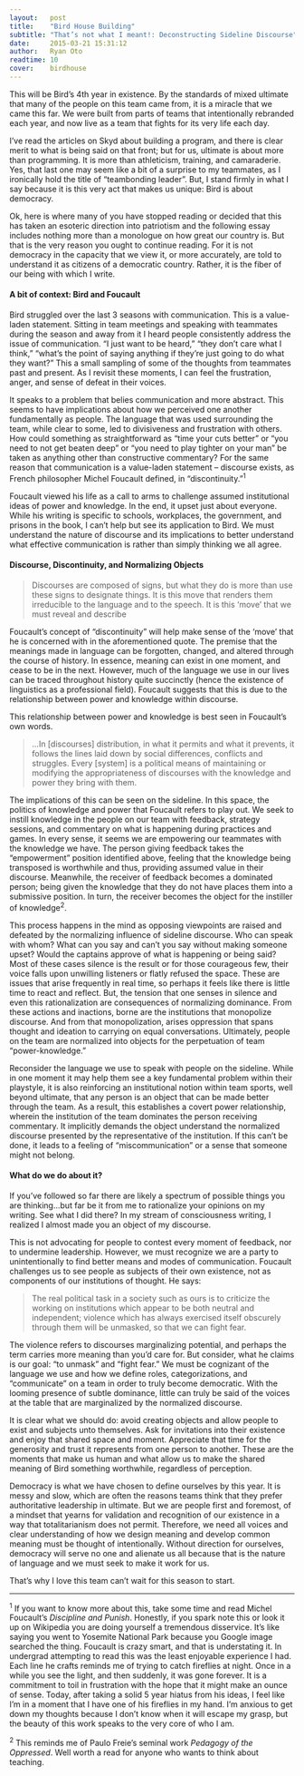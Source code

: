 ```yaml
---
layout:   post
title:    "Bird House Building"
subtitle: "That’s not what I meant!: Deconstructing Sideline Discourse"
date:     2015-03-21 15:31:12
author:   Ryan Oto
readtime: 10
cover:    birdhouse
---
```


This will be Bird’s 4th year in existence. By the standards of mixed ultimate that many of the people on this team came from, it is a miracle that we came this far. We were built from parts of teams that intentionally rebranded each year, and now live as a team that fights for its very life each day.

<!--more-->

I’ve read the articles on Skyd about building a program, and there is clear merit to what is being said on that front; but for us, ultimate is about more than programming. It is more than athleticism, training, and camaraderie. Yes, that last one may seem like a bit of a surprise to my teammates, as I ironically hold the title of “team­bonding leader”. But, I stand firmly in what I say because it is this very act that makes us unique: Bird is about democracy.

Ok, here is where many of you have stopped reading or decided that this has taken an esoteric direction into patriotism and the following essay includes nothing more than a monologue on how great our country is. But that is the very reason you ought to continue reading. For it is not democracy in the capacity that we view it, or more accurately, are told to understand it as citizens of a democratic country. Rather, it is the fiber of our being with which I write.

<h4>A bit of context: Bird and Foucault</h4>

Bird struggled over the last 3 seasons with communication. This is a value­-laden statement. Sitting in team meetings and speaking with teammates during the season and away from it I heard people consistently address the issue of communication. “I just want to be heard,” “they don’t care what I think,” “what’s the point of saying anything if they’re just going to do what they want?” This a small sampling of some of the thoughts from teammates past and present. As I revisit these moments, I can feel the frustration, anger, and sense of defeat in their voices.

It speaks to a problem that belies communication and more abstract. This seems to have implications about how we perceived one another fundamentally as people. The language that was used surrounding the team, while clear to some, led to divisiveness and frustration with others. How could something as straight­forward as “time your cuts better” or “you need to not get beaten deep” or “you need to play tighter on your man” be taken as anything other than constructive commentary? For the same reason that communication is a value­-laden statement – discourse exists, as French philosopher Michel Foucault defined, in “discontinuity.”<sup>1</sup>

Foucault viewed his life as a call to arms to challenge assumed institutional ideas of power and knowledge. In the end, it upset just about everyone. While his writing is specific to schools, workplaces, the government, and prisons in the book, I can’t help but see its application to Bird. We must understand the nature of discourse and its implications to better understand what effective communication is rather than simply thinking we all agree. 

<h4>Discourse, Discontinuity, and Normalizing Objects</h4>

> Discourses are composed of signs, but what they do is more than use these signs to designate things. It is this move that renders them irreducible to the language and to the speech. It is this ‘move’ that we must reveal and describe 

Foucault’s concept of “discontinuity” will help make sense of the ‘move’ that he is concerned with in the aforementioned quote. The premise that the meanings made in language can be forgotten, changed, and altered through the course of history. In essence, meaning can exist in one moment, and cease to be in the next. However, much of the language we use in our lives can be traced throughout history quite succinctly (hence the existence of linguistics as a professional field). Foucault suggests that this is due to the relationship between power and knowledge within discourse. 

This relationship between power and knowledge is best seen in Foucault’s own words. 

> ...In [discourses] distribution, in what it permits and what it prevents, it follows the lines laid down by social differences, conflicts and struggles. Every [system] is a political means of maintaining or modifying the appropriateness of discourses with the knowledge and power they bring with them.

The implications of this can be seen on the sideline. In this space, the politics of knowledge and power that Foucault refers to play out. We seek to instill knowledge in the people on our team with feedback, strategy sessions, and commentary on what is happening during practices and games. In every sense, it seems we are empowering our teammates with the knowledge we have. The person giving feedback takes the “empowerment” position identified above, feeling that the knowledge being transposed is worthwhile and thus, providing assumed value in their discourse. Meanwhile, the receiver of feedback becomes a dominated person; being given the knowledge that they do not have places them into a submissive position. In turn, the receiver becomes the object for the instiller of knowledge<sup>2</sup>.

This process happens in the mind as opposing viewpoints are raised and defeated by the normalizing influence of sideline discourse. Who can speak with whom? What can you say and can’t you say without making someone upset? Would the captains approve of what is happening or being said? Most of these cases silence is the result or for those courageous few, their voice falls upon unwilling listeners or flatly refused the space. These are issues that arise frequently in real time, so perhaps it feels like there is little time to react and reflect.  But, the tension that one senses in silence and even this rationalization are consequences of normalizing dominance. From these actions and inactions, borne are the institutions that monopolize discourse. And from that monopolization, arises oppression that spans thought and ideation to carrying on equal conversations. Ultimately, people on the team are normalized into objects for the perpetuation of team “power­-knowledge.”

Reconsider the language we use to speak with people on the sideline. While in one moment it may help them see a key fundamental problem within their play­style, it is also reinforcing an institutional notion within team sports, well beyond ultimate, that any person is an object that can be made better through the team. As a result, this establishes a covert power relationship, wherein the institution of the team dominates the person receiving commentary. It implicitly demands the object understand the normalized discourse presented by the representative of the institution. If this can’t be done, it leads to a feeling of “miscommunication” or a sense that someone might not belong. 

<h4>What do we do about it?</h4>

If you’ve followed so far there are likely a spectrum of possible things you are thinking...but far be it from me to rationalize your opinions on my writing. See what I did there? In my stream of consciousness writing, I realized I almost made you an object of my discourse.

This is not advocating for people to contest every moment of feedback, nor to undermine leadership. However, we must recognize we are a party to unintentionally to find better means and modes of communication. Foucault challenges us to see people as subjects of their own existence, not as components of our institutions of thought. He says:

> The real political task in a society such as ours is to criticize the working on institutions which appear to be both neutral and independent; violence which has always exercised itself obscurely through them will be unmasked, so that we can fight fear. 

The violence refers to discourses marginalizing potential, and perhaps the term carries more meaning than you’d care for. But consider, what he claims is our goal: “to unmask” and “fight fear.” We must be cognizant of the language we use and how we define roles, categorizations, and “communicate” on a team in order to truly become democratic. With the looming presence of subtle dominance, little can truly be said of the voices at the table that are marginalized by the normalized discourse.

It is clear what we should do: avoid creating objects and allow people to exist and subjects unto themselves. Ask for invitations into their existence and enjoy that shared space and moment. Appreciate that time for the generosity and trust it represents from one person to another. These are the moments that make us human and what allow us to make the shared meaning of Bird something worthwhile, regardless of perception. 

Democracy is what we have chosen to define ourselves by this year. It is messy and slow, which are often the reasons teams think that they prefer authoritative leadership in ultimate. But we are people first and foremost, of a mindset that yearns for validation and recognition of our existence in a way that totalitarianism does not permit. Therefore, we need all voices and clear understanding of how we design meaning and develop common meaning must be thought of intentionally. Without direction for ourselves, democracy will serve no one and alienate us all because that is the nature of language and we must seek to make it work for us. 

That’s why I love this team can’t wait for this season to start.

<hr>
<div class="footnotes">
  <p>
  	<sup>1</sup> If you want to know more about this, take some time and read Michel Foucault’s <em>Discipline and Punish</em>. Honestly, if you spark note this or look it up on Wikipedia you are doing yourself a tremendous disservice. It’s like saying you went to Yosemite National Park because you Google image searched the thing. Foucault is crazy smart, and that is understating it. In undergrad attempting to read this was the least enjoyable experience I had. Each line he crafts reminds me of trying to catch fireflies at night. Once in a while you see the light, and then suddenly, it was gone forever. It is a commitment to toil in frustration with the hope that it might make an ounce of sense. Today, after taking a solid 5 year hiatus from his ideas, I feel like I’m in a moment that I have one of his fireflies in my hand. I’m anxious to get down my thoughts because I don’t know when it will escape my grasp, but the beauty of this work speaks to the very core of who I am.<p>
	<p>
		<sup>2</sup> This reminds me of Paulo Freie’s seminal work <em>Pedagogy of the Oppressed</em>. Well worth a read for anyone who wants to think about teaching.</p>
</div>